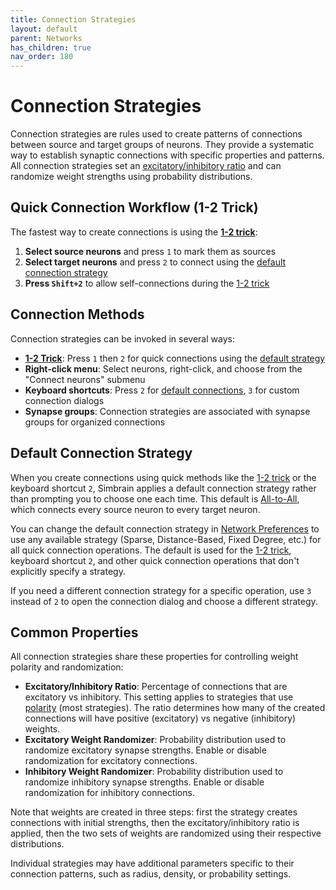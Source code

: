 ```yaml
---
title: Connection Strategies
layout: default
parent: Networks
has_children: true
nav_order: 180
---
```


# Connection Strategies

Connection strategies are rules used to create patterns of connections between source and target groups of neurons. They provide a systematic way to establish synaptic connections with specific properties and patterns. All connection strategies set an [excitatory/inhibitory ratio](../networkDialogs#Excitatory-Inhibitory-Ratio) and can randomize weight strengths using probability distributions.

## Quick Connection Workflow (1-2 Trick)

The fastest way to create connections is using the **[1-2 trick](/buildingBasics.html#quick-connect-1-2-trick)**:

1. **Select source neurons** and press `1` to mark them as sources
2. **Select target neurons** and press `2` to connect using the [default connection strategy](#default-connection-strategy)
3. **Press `Shift+2`** to allow self-connections during the [1-2 trick](/buildingBasics.html#quick-connect-1-2-trick)

## Connection Methods

Connection strategies can be invoked in several ways:

- **[1-2 Trick](/buildingBasics.html#quick-connect-1-2-trick)**: Press `1` then `2` for quick connections using the [default strategy](#default-connection-strategy)
- **Right-click menu**: Select neurons, right-click, and choose from the "Connect neurons" submenu
- **Keyboard shortcuts**: Press `2` for [default connections](#default-connection-strategy), `3` for custom connection dialogs
- **Synapse groups**: Connection strategies are associated with synapse groups for organized connections


## Default Connection Strategy

When you create connections using quick methods like the [1-2 trick](/buildingBasics.html#quick-connect-1-2-trick) or the keyboard shortcut `2`, Simbrain applies a default connection strategy rather than prompting you to choose one each time. This default is [All-to-All](allToAll), which connects every source neuron to every target neuron.

You can change the default connection strategy in [Network Preferences](../networkDialogs#Network-Preferences) to use any available strategy (Sparse, Distance-Based, Fixed Degree, etc.) for all quick connection operations. The default is used for the [1-2 trick](/buildingBasics.html#quick-connect-1-2-trick), keyboard shortcut `2`, and other quick connection operations that don't explicitly specify a strategy.

If you need a different connection strategy for a specific operation, use `3` instead of `2` to open the connection dialog and choose a different strategy.

## Common Properties

All connection strategies share these properties for controlling weight polarity and randomization:

- **Excitatory/Inhibitory Ratio**: Percentage of connections that are excitatory vs inhibitory. This setting applies to strategies that use [polarity](../neurons/#polarity) (most strategies). The ratio determines how many of the created connections will have positive (excitatory) vs negative (inhibitory) weights.
- **Excitatory Weight Randomizer**: Probability distribution used to randomize excitatory synapse strengths. Enable or disable randomization for excitatory connections.
- **Inhibitory Weight Randomizer**: Probability distribution used to randomize inhibitory synapse strengths. Enable or disable randomization for inhibitory connections.

Note that weights are created in three steps: first the strategy creates connections with initial strengths, then the excitatory/inhibitory ratio is applied, then the two sets of weights are randomized using their respective distributions.

Individual strategies may have additional parameters specific to their connection patterns, such as radius, density, or probability settings.
